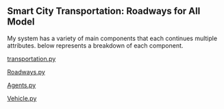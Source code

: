 ## Smart City Transportation: Roadways for All Model

My system has a variety of main components that each continues multiple attributes. below represents a breakdown of each component.


[transportation.py](../code/Transportation/Transportation.py)

[Roadways.py](../code/Transportation/Roadways.py)

[Agents.py](../code/Transportation/Agents.py)

[Vehicle.py](../code/Transportation/Vehicle.py)

